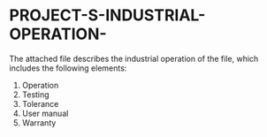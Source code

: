 # PROJECT-S-INDUSTRIAL-OPERATION-
The attached file describes the industrial operation of the file, which includes the following elements:
1. Operation
2. Testing
3. Tolerance
4. User manual
5. Warranty
